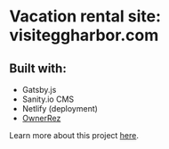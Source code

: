# Vacation rental site: visiteggharbor.com
## Built with: 
- Gatsby.js
- Sanity.io CMS
- Netlify (deployment)
- [OwnerRez](https://www.ownerreservations.com/)

Learn more about this project [here](https://zeller.io/projects/visiteggharbor).